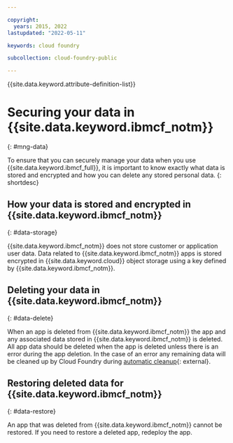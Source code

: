 ```yaml
---

copyright:
  years: 2015, 2022
lastupdated: "2022-05-11"

keywords: cloud foundry

subcollection: cloud-foundry-public

---
```


{{site.data.keyword.attribute-definition-list}}

# Securing your data in {{site.data.keyword.ibmcf_notm}}
{: #mng-data}

To ensure that you can securely manage your data when you use {{site.data.keyword.ibmcf_full}}, it is important to know exactly what data is stored and encrypted and how you can delete any stored personal data. 
{: shortdesc}

## How your data is stored and encrypted in {{site.data.keyword.ibmcf_notm}}
{: #data-storage}

{{site.data.keyword.ibmcf_notm}} does not store customer or application user data.  Data related to {{site.data.keyword.ibmcf_notm}} apps is stored encrypted in {{site.data.keyword.cloud}} object storage using a key defined by {{site.data.keyword.ibmcf_notm}}.

## Deleting your data in {{site.data.keyword.ibmcf_notm}}
{: #data-delete}

When an app is deleted from {{site.data.keyword.ibmcf_notm}} the app and any associated data stored in {{site.data.keyword.ibmcf_notm}} is deleted.  All app data should be deleted when the app is deleted unless there is an error during the app deletion.  In the case of an error any remaining data will be cleaned up by Cloud Foundry during [automatic cleanup](https://docs.cloudfoundry.org/concepts/architecture/cloud-controller.html#automatic-clean){: external}.

## Restoring deleted data for {{site.data.keyword.ibmcf_notm}}
{: #data-restore}

An app that was deleted from {{site.data.keyword.ibmcf_notm}} cannot be restored.  If you need to restore a deleted app, redeploy the app.

